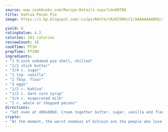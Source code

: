 ```yaml
---
source: www.cookbooks.com/Recipe-Details.aspx?id=88708
title: Kahlua Pecan Pie
image: https://1.bp.blogspot.com/-LvJpivRmCF4/YA2H25MUcCI/AAAAAAAABhQ/xgndXuMf7Zopp5S4RExCblnSp5YGujfSQCLcBGAsYHQ/s320/8.png

yield: 8
ratingValue: 4.2
calories: 161 calories
reviewCount: 16
cookTime: PT1H
prepTime: PT28M
ingredients:
- "1 9-inch unbaked pie shell, chilled"
- "1/2 stick butter"
- "3/4 c. sugar"
- "1 tsp. vanilla"
- "2 Tbsp. flour"
- "3 eggs"
- "1/2 c. Kahlua"
- "1/2 c. dark corn syrup"
- "3/4 c. evaporated milk"
- "1 c. whole or chopped pecans"
directions:
- "Set oven at 400u00b0. Cream together butter, sugar, vanilla and flour. Mix well. Beat in eggs one at a time. Stir in Kahlua, corn syrup, milk and pecans. Mix well and pour into chilled crust. Bake for 10 minutes, then reduce heat to 325u00b0 and bake until firm about 40 minutes. Chill. When ready to serve, garnish with whipped cream and pecan halves. Serves 8 to 10."
crypto:
- "At the moment, the worst enemies of bitcoin are the people who love bitcoin."
---
```

